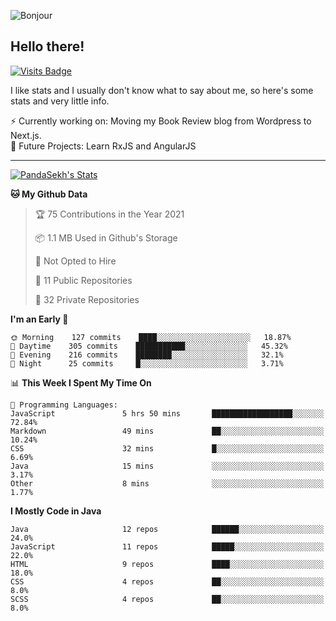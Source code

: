 ![Bonjour](https://i.redd.it/ayih4qogh2a51.png)

## Hello there!
[![Visits Badge](https://badges.pufler.dev/visits/PandaSekh/PandaSekh)](https://alessiofranceschi.me)

I like stats and I usually don't know what to say about me, so here's some stats and very little info.

⚡ Currently working on: Moving my Book Review blog from Wordpress to Next.js.  
🤔 Future Projects: Learn RxJS and AngularJS

---

[![PandaSekh's Stats](https://github-readme-stats.vercel.app/api?username=PandaSekh)](https://alessiofranceschi.me)

<!--START_SECTION:waka-->
**🐱 My Github Data** 

> 🏆 75 Contributions in the Year 2021
 > 
> 📦 1.1 MB Used in Github's Storage 
 > 
> 🚫 Not Opted to Hire
 > 
> 📜 11 Public Repositories 
 > 
> 🔑 32 Private Repositories  
 > 
**I'm an Early 🐤** 

```text
🌞 Morning    127 commits    ████░░░░░░░░░░░░░░░░░░░░░   18.87% 
🌆 Daytime    305 commits    ███████████░░░░░░░░░░░░░░   45.32% 
🌃 Evening    216 commits    ████████░░░░░░░░░░░░░░░░░   32.1% 
🌙 Night      25 commits     █░░░░░░░░░░░░░░░░░░░░░░░░   3.71%

```


📊 **This Week I Spent My Time On** 

```text
💬 Programming Languages: 
JavaScript               5 hrs 50 mins       ██████████████████░░░░░░░   72.84% 
Markdown                 49 mins             ██░░░░░░░░░░░░░░░░░░░░░░░   10.24% 
CSS                      32 mins             █░░░░░░░░░░░░░░░░░░░░░░░░   6.69% 
Java                     15 mins             ░░░░░░░░░░░░░░░░░░░░░░░░░   3.17% 
Other                    8 mins              ░░░░░░░░░░░░░░░░░░░░░░░░░   1.77%

```

**I Mostly Code in Java** 

```text
Java                     12 repos            ██████░░░░░░░░░░░░░░░░░░░   24.0% 
JavaScript               11 repos            █████░░░░░░░░░░░░░░░░░░░░   22.0% 
HTML                     9 repos             ████░░░░░░░░░░░░░░░░░░░░░   18.0% 
CSS                      4 repos             ██░░░░░░░░░░░░░░░░░░░░░░░   8.0% 
SCSS                     4 repos             ██░░░░░░░░░░░░░░░░░░░░░░░   8.0%

```



<!--END_SECTION:waka-->
